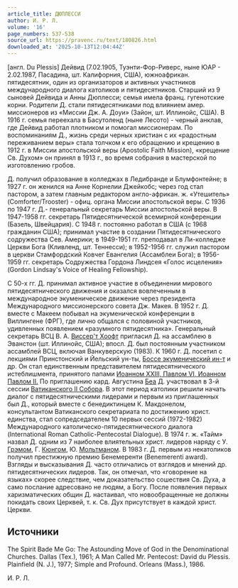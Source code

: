 ```yaml
---
article_title: ДЮПЛЕССИ
author: И. Р. Л.
volume: '16'
page_numbers: 537-538
source_url: https://pravenc.ru/text/180826.html
downloaded_at: '2025-10-13T12:04:44Z'
---
```


[англ. 
Du Plessis] Дейвид (7.02.1905, Туэнти-Фор-Риверс, ныне ЮАР - 2.02.1987, Пасадина, шт. Калифорния, США), южноафрикан. пятидесятник, один из организаторов и активных участников международного диалога католиков и пятидесятников. Старший из 9 сыновей Дейвида и Анны Дюплесси; семья имела франц. гугенотские корни. Родители Д. стали пятидесятниками под влиянием амер. миссионеров из «Миссии Дж. А. Доуи» (Зайон, шт. Иллинойс, США). В 1916 г. семья переехала в Басутоленд (ныне Лесото) - черный анклав, где Дейвид работал плотником и помогал миссионерам. По воспоминаниям Д., жизнь среди черных христиан с их «радостным переживанием веры» стала толчком к его обращению и крещению в 1912 г. в Миссии апостольской веры (Apostolic Faith Mission), «крещение Св. Духом» он принял в 1913 г., во время собрания в мастерской по изготовлению гробов.

Д. получил образование в колледжах в Ледибранде и Блумфонтейне; в 1927 г. он женился на Анне Корнелии Джейкобс; через год стал пастором, а затем главным редактором англо-африкан. ж. «Утешитель» (Comforter/Trooster) - офиц. органа Миссии апостольской веры. С 1936 по 1947 г. Д.- генеральный секретарь Миссии апостольской веры. В 1947-1958 гг. секретарь Пятидесятнической всемирной конференции (Базель, Швейцария). С 1948 г. постоянно работал в США (с 1968 гражданин США); принимал участие в создании Пятидесятнического содружества Сев. Америки; в 1949-1951 гг. преподавал в Ли-колледже Церкви Бога (Кливленд, шт. Теннесси); в 1952-1956 гг. служил пастором в церкви Стамфордский Ковчег Евангелия (Ассамблеи Бога); в 1956-1959 гг. секретарь Содружества Гордона Линдсея «Голос исцеления» (Gordon Lindsay's Voice of Healing Fellowship).

С 50-х гг. Д. принимал активное участие в объединении мирового пятидесятнического движения и оказался вовлеченным в международное экуменическое движение через президента Международного миссионерского совета Дж. Макея. В 1952 г. Д. вместе с Макеем побывал на экуменической конференции в Виллингене (ФРГ), где лично общался с половиной участников, удивленных появлением «разумного пятидесятника». Генеральный секретарь ВСЦ В. А. [Виссер'т Хоофт](<https://pravenc.ru/text/Виссерx27т Хоофт.html>) пригласил Д. на ассамблею в Эванстон (шт. Иллинойс, США); впосл. Д. был постоянным участником ассамблей ВСЦ, включая Ванкуверскую (1983). К 1960 г. Д. посетил с лекциями Принстонский и Йельский ун-ты, [Боссе экуменический ин-т](<https://pravenc.ru/text/БОССЕ ЭКУМЕНИЧЕСКИЙ ИНСТИТУТ.html>) и др. Он стал единственным представителем пятидесятнического истеблишмента, принятого папами [Иоанном XXIII, Павлом VI, Иоанном Павлом II.](<https://pravenc.ru/text/Иоанном XXIII  Павлом VI  Иоанном Павлом II .html>) По приглашению кард. Августина [Беа](https://pravenc.ru/text/Беа.html) Д. участвовал в 3-й сессии [Ватиканского II Собора](<https://pravenc.ru/text/Ватиканский II Собор.html>). В этот период католики решили начать диалог с пятидесятническими лидерами и первым из приглашенных был Д., который вместе с бенедиктинцем К. Макдонелом, консультантом Ватиканского секретариата по достижению христ. единства, стал сопредседателем 10 первых сессий (1972-1982) Международного католическо-пятидесятнического диалога (International Roman Catholic-Pentecostal Dialogue). В 1974 г. ж. «Тайм» назвал Д. одним из 7 наиболее влиятельных христ. лидеров наряду с У. [Грэмом](https://pravenc.ru/text/Грэмом.html), Г. [Кюнгом](https://pravenc.ru/text/Кюнг.html), Ю. [Мольтманом](https://pravenc.ru/text/Мольтманом.html). В 1983 г. Д. первым из некатоликов получил престижную премию Бенемеренти (Benemerenti award). Взгляды и высказывания Д. часто отличались от взглядов и мнений др. пятидесятнических лидеров. Так, он отмечал, что «говорение на языках» скорее следствие, чем доказательство сошествия Св. Духа, а само послание адресовано не людям, а Богу. После появления первых харизматических общин Д. настаивал, что новообращенные не должны покидать своих Церквей, т. к. Св. Дух присутствует в каждой христ. Церкви.

## Источники

The Spirit Bade Me Go: Тhe Аstounding Мove of God in the Denominational Сhurches. Dallas (Tex.), 1961; A Man Called Mr. Pentecost: David du Plessis. Plainfield (N. J.), 1977; Simple and Profound. Orleans (Mass.), 1986.

И. Р. Л.

